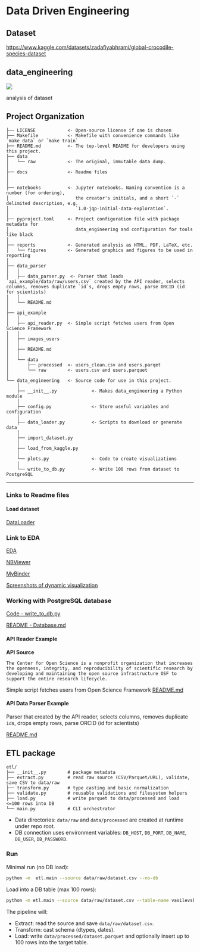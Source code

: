 # Data Driven Engineering

## Dataset
https://www.kaggle.com/datasets/zadafiyabhrami/global-crocodile-species-dataset

## data_engineering

<a target="_blank" href="https://cookiecutter-data-science.drivendata.org/">
    <img src="https://img.shields.io/badge/CCDS-Project%20template-328F97?logo=cookiecutter" />
</a>

analysis of dataset

## Project Organization

```
├── LICENSE            <- Open-source license if one is chosen
├── Makefile           <- Makefile with convenience commands like `make data` or `make train`
├── README.md          <- The top-level README for developers using this project.
├── data
│   └── raw            <- The original, immutable data dump.
│
├── docs               <- Readme files
│
│
├── notebooks          <- Jupyter notebooks. Naming convention is a number (for ordering),
│                         the creator's initials, and a short `-` delimited description, e.g.
│                         `1.0-jqp-initial-data-exploration`.
│
├── pyproject.toml     <- Project configuration file with package metadata for 
│                         data_engineering and configuration for tools like black
│
├── reports            <- Generated analysis as HTML, PDF, LaTeX, etc.
│   └── figures        <- Generated graphics and figures to be used in reporting
│
├── data_parser 
│   │
│   ├── data_parser.py  <- Parser that loads `api_example/data/raw/users.csv` created by the API reader, selects columns, removes duplicate `id`s, drops empty rows, parse ORCID (id for scientists)
│   │    
│   └── README.md
│
├── api_example 
│   │
│   ├── api_reader.py  <- Simple script fetches users from Open Science Framework
│   │    
│   ├── images_users
│   │ 
│   ├── README.md
│   │  
│   └── data           
│       ├── processed  <- users_clean.csv and users.parqet
│       └── raw        <- users.csv and users.parquet
│
└── data_engineering   <- Source code for use in this project.
    │
    ├── __init__.py             <- Makes data_engineering a Python module
    │
    ├── config.py               <- Store useful variables and configuration
    │
    ├── data_loader.py          <- Scripts to download or generate data
    │
    ├── import_dataset.py
    │
    ├── load_from_kaggle.py
    │
    └── plots.py                <- Code to create visualizations
    │
    └── write_to_db.py          <- Write 100 rows from dataset to PostgreSQL  
```

--------
### Links to Readme files

#### Load dataset
 [DataLoader](data_engineering/docs/DataLoader.md)

### Link to EDA

[EDA](data_engineering/notebooks/EDA.ipynb)

[NBViewer](https://nbviewer.org/github/anna-vasilevskaya/Data_engineering/blob/main/data_engineering/notebooks/EDA.ipynb)

[MyBinder](https://mybinder.org/v2/gh/anna-vasilevskaya/Data_engineering/f579a7e7859221552ce0da9a68cf84e1d24ac0aa?urlpath=lab%2Ftree%2Fdata_engineering%2Fnotebooks%2FEDA.ipynb)

[Screenshots of dynamic visualization](data_engineering/notebooks/README.md)

### Working with PostgreSQL database

[Code - write_to_db.py](data_engineering/data_engineering/write_to_db.py)


[README - Database.md](data_engineering/docs/Database.md)

#### API Reader Example
**API Source**
```
The Center for Open Science is a nonprofit organization that increases the openness, integrity, and reproducibility of scientific research by developing and maintaining the open source infrastructure OSF to support the entire research lifecycle.
```

Simple script fetches users from Open Science Framework
[README.md](data_engineering/api_example/README.md)

#### API Data Parser Example

Parser that created by the API reader, selects columns, removes duplicate `id`s, drops empty rows, parse ORCID (id for scientists) 

[README.md](data_engineering/data_parser/README.md)

## ETL package

```
etl/
├── __init__.py        # package metadata
├── extract.py         # read raw source (CSV/Parquet/URL), validate, save CSV to data/raw
├── transform.py       # type casting and basic normalization
├── validate.py        # reusable validations and filesystem helpers
├── load.py            # write parquet to data/processed and load <=100 rows into DB
└── main.py            # CLI orchestrator
```

- Data directories: `data/raw` and `data/processed` are created at runtime under repo root.
- DB connection uses environment variables: `DB_HOST`, `DB_PORT`, `DB_NAME`, `DB_USER`, `DB_PASSWORD`.

### Run

Minimal run (no DB load):

```bash
python -m  etl.main --source data/raw/dataset.csv --no-db
```

Load into a DB table (max 100 rows):

```bash
python -m etl.main --source data/raw/dataset.csv --table-name vasilevskaia
```

The pipeline will:
- Extract: read the source and save `data/raw/dataset.csv`.
- Transform: cast schema (dtypes, dates).
- Load: write `data/processed/dataset.parquet` and optionally insert up to 100 rows into the target table.

